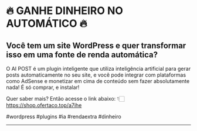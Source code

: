 # 🔥 GANHE DINHEIRO NO AUTOMÁTICO 🔥

## Você tem um site WordPress e quer transformar isso em uma fonte de renda automática?

O AI POST é um plugin inteligente que utiliza inteligência artificial para gerar posts automaticamente no seu site, e você pode integrar com plataformas como AdSense e monetizar em cima de conteúdo sem fazer absolutamente nada! É só comprar, e instalar!

Quer saber mais? Então acesse o link abaixo: 👇🏻
https://shop.ofertaco.top/a7ihe

#wordpress #plugins #ia #rendaextra #dinheiro  

---
